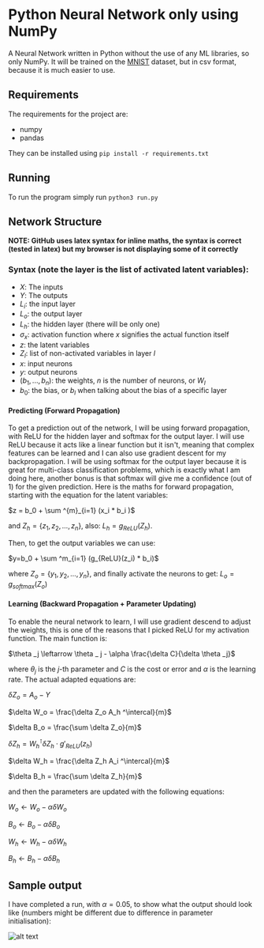 # Python Neural Network only using NumPy
A Neural Network written in Python without the use of any ML libraries, so only NumPy. It will be trained on the [MNIST](https://www.kaggle.com/datasets/oddrationale/mnist-in-csv?resource=download) dataset, but in csv format, because it is much easier to use.

## Requirements 
The requirements for the project are:
* numpy 
* pandas

They can be installed using `pip install -r requirements.txt`

## Running
To run the program simply run `python3 run.py`

## Network Structure
__NOTE: GitHub uses latex syntax for inline maths, the syntax is correct (tested in latex) but my browser is not displaying some of it correctly__

### Syntax (note the layer is the list of activated latent variables):
 * $X$: The inputs
 * $Y$: The outputs
 * $L_{i}$: the input layer
 * $L_{o}$: the output layer
 * $L_h$: the hidden layer (there will be only one)
 * $\sigma_x$: activation function where $x$ signifies the actual function itself
 * $z$: the latent variables
 * $Z_l$: list of non-activated variables in layer $l$
 * $x$: input neurons
 * $y$: output neurons
 * $(b_1, ..., b_n)$: the weights, $n$ is the number of neurons, or $W_l$
 * $b_0$: the bias, or $b_l$ when talking about the bias of a specific layer

#### Predicting (Forward Propagation)
To get a prediction out of the network, I will be using forward propagation, with ReLU for the hidden layer and softmax for the output layer. I will use ReLU because it acts like a linear function but it isn't, meaning that complex features can be learned and I can also use gradient descent for my backpropagation. I will be using softmax for the output layer because it is great for multi-class classification problems, which is exactly what I am doing here, another bonus is that softmax will give me a confidence (out of 1) for the given prediction. Here is the maths for forward propagation, starting with the equation for the latent variables:

$z = b_0 + \sum ^{m}_{i=1} (x_i * b_i )$

and $Z_h = \{z_1, z_2, ..., z_n\}$, also:
$L_h = g_{ReLU}(Z_h)$.

Then, to get the output variables we can use:

$y=b_0 + \sum ^m_{i=1} (g_{ReLU}(z_i) * b_i)$

where $Z_{o} = \{y_1, y_2, ..., y_n\}$, and finally activate the neurons to get: $L_{o} = g_{softmax}(Z_{o})$


#### Learning (Backward Propagation + Parameter Updating)
To enable the neural network to learn, I will use gradient descend to adjust the weights, this is one of the reasons that I picked ReLU for my activation function. The main function is:

$\theta _j \leftarrow \theta _ j - \alpha \frac{\delta C}{\delta \theta _j}$

where $\theta_j$ is the $j$-th parameter and $C$ is the cost or error and $\alpha$ is the learning rate. The actual adapted equations are:

$\delta Z_o = A_o - Y$

$\delta W_o = \frac{\delta Z_o A_h ^\intercal}{m}$

$\delta B_o = \frac{\sum \delta Z_o}{m}$

$\delta Z_h = W_h ^\intercal \delta Z_h \cdot g' _{ReLU}(z_h)$

$\delta W_h = \frac{\delta Z_h A_i ^\intercal}{m}$

$\delta B_h = \frac{\sum \delta Z_h}{m}$

and then the parameters are updated with the following equations:

$W_o \leftarrow W_o - \alpha \delta W_o$

$B_o \leftarrow B_o - \alpha \delta B_o$

$W_h \leftarrow W_h - \alpha \delta W_h$

$B_h \leftarrow B_h - \alpha \delta B_h$


## Sample output
I have completed a run, with $\alpha = 0.05$, to show what the output should look like (numbers might be different due to difference in parameter initialisation):

![alt text](https://github.com/gtarashev/python-nn-from-scratch/blob/devel/image.jpg?raw=true)
